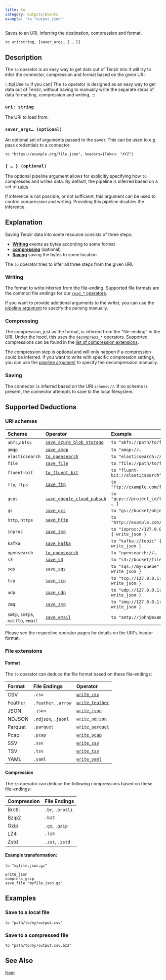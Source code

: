 ```yaml
---
title: to
category: Outputs/Events
example: 'to "output.json"'
---
```

Saves to an URI, inferring the destination, compression and format.

```tql
to uri:string, [saver_args… { … }]
```

## Description

The `to` operator is an easy way to get data out of Tenzir into
It will try to infer the connector, compression and format based on the given URI.

:::tip[Use `to` if you can]
The `to` operator is designed as an easy way to get data out of Tenzir,
without having to manually write the separate steps of data formatting,
compression and writing.
:::

### `uri: string`

The URI to load from.

### `saver_args… (optional)`

An optional set of arguments passed to the saver.
This can be used to e.g. pass credentials to a connector:

```tql
to "https://example.org/file.json", headers={Token: "XYZ"}
```

### `{ … } (optional)`

The optional pipeline argument allows for explicitly specifying how `to`
compresses and writes data. By default, the pipeline is inferred based on a set
of [rules](#explanation).

If inference is not possible, or not sufficient, this argument can be used to
control compression and writing. Providing this pipeline disables the inference.

## Explanation

Saving Tenzir data into some resource consists of three steps:

- [**Writing**](#writing) events as bytes according to some format
- [**compressing**](#compressing) (optional)
- [**Saving**](#saving) saving the bytes to some location

The `to` operator tries to infer all three steps from the given URI.

### Writing

The format to write inferred from the file-ending. Supported file formats are
the common file endings for our [`read_*` operators](/reference/operators#parsing).

If you want to provide additional arguments to the writer, you can use the
[pipeline argument](#---optional) to specify the parsing manually.

### Compressing

The compression, just as the format, is inferred from the "file-ending" in the
URI. Under the hood, this uses the [`decompress_*`
operators](/reference/operators#encode--decode). Supported compressions can be found
in the [list of compression extensions](#compression).

The compression step is optional and will only happen if a compression could be inferred.
If you want to write with specific compression settings, you can use the
[pipeline argument](#---optional) to specify the decompression manually.

### Saving

The connector is inferred based on the URI `scheme://`.
If no scheme is present, the connector attempts to save to the local filesystem.

## Supported Deductions

### URI schemes

| Scheme | Operator | Example |
|:------ |:-------- |:------- |
| `abfs`,`abfss` | [`save_azure_blob_storage`](/reference/operators/save_azure_blob_storage) | `to "abfs://path/to/file.json"` |
| `amqp` | [`save_amqp`](/reference/operators/save_amqp) | `to "amqp://…` |
| `elasticsearch` | [`to_opensearch`](/reference/operators/to_opensearch) | `to "elasticsearch://…` |
| `file` | [`save_file`](/reference/operators/save_file) | `to "file://path/to/file.json"` |
| `fluent-bit` | [`to_fluent_bit`](/reference/operators/to_fluent_bit) | `to "fluent-bit://elasticsearch"` |
| `ftp`, `ftps` | [`save_ftp`](/reference/operators/save_ftp) | `to "ftp://example.com/file.json"` |
| `gcps` | [`save_google_cloud_pubsub`](/reference/operators/save_google_cloud_pubsub) | `to "gcps://project_id/topic_id" { … }` |
| `gs` | [`save_gcs`](/reference/operators/save_gcs) | `to "gs://bucket/object.json"` |
| `http`, `https` | [`save_http`](/reference/operators/save_http) | `to "http://example.com/file.json"` |
| `inproc` | [`save_zmq`](/reference/operators/save_zmq) | `to "inproc://127.0.0.1:56789" { write_json }` |
| `kafka` | [`save_kafka`](/reference/operators/save_kafka) | `to "kafka://topic" { write_json }` |
| `opensearch` | [`to_opensearch`](/reference/operators/to_opensearch) | `to "opensearch://…` |
| `s3` | [`save_s3`](/reference/operators/save_s3) | `to "s3://bucket/file.json"` |
| `sqs` | [`save_sqs`](/reference/operators/save_sqs) | `to "sqs://my-queue" { write_json }` |
| `tcp` | [`save_tcp`](/reference/operators/save_tcp) | `to "tcp://127.0.0.1:56789" { write_json }` |
| `udp` | [`save_udp`](/reference/operators/save_udp) | `to "udp://127.0.0.1:56789" { write_json }` |
| `zmq` | [`save_zmq`](/reference/operators/save_zmq) | `to "zmq://127.0.0.1:56789" { write_json }` |
| `smtp`, `smtps`, `mailto`, `email` | [`save_email`](/reference/operators/save_email) | `to "smtp://john@example.com"` |

Please see the respective operator pages for details on the URI's locator format.

### File extensions

#### Format

The `to` operator can deduce the file format based on these file-endings:

| Format | File Endings | Operator  |
|:------ |:------------ |:--------- |
|  CSV  | `.csv` | [`write_csv`](/reference/operators/write_csv) |
|  Feather  | `.feather`, `.arrow` | [`write_feather`](/reference/operators/write_feather) |
|  JSON  | `.json` | [`write_json`](/reference/operators/write_json) |
|  NDJSON  | `.ndjson`, `.jsonl` | [`write_ndjson`](/reference/operators/write_ndjson) |
|  Parquet  | `.parquet` | [`write_parquet`](/reference/operators/write_parquet) |
|  Pcap  | `.pcap` | [`write_pcap`](/reference/operators/write_pcap) |
|  SSV  | `.ssv` | [`write_ssv`](/reference/operators/write_ssv) |
|  TSV  | `.tsv` | [`write_tsv`](/reference/operators/write_tsv) |
|  YAML  | `.yaml` | [`write_yaml`](/reference/operators/write_yaml) |

#### Compression

The `to` operator can deduce the following compressions based on these
file-endings:

| Compression |    File Endings  |
|:----------- |:---------------- |
| Brotli      | `.br`, `.brotli` |
| Bzip2       | `.bz2`           |
| Gzip        | `.gz`, `.gzip`   |
| LZ4         | `.lz4`           |
| Zstd        | `.zst`, `.zstd`  |

#### Example transformation:

```tql title="to operator"
to "myfile.json.gz"
```
```tql title="Effective pipeline"
write_json
compress_gzip
save_file "myfile.json.gz"
```

## Examples

### Save to a local file

```tql
to "path/to/my/output.csv"
```

### Save to a compressed file

```tql
to "path/to/my/output.csv.bz2"
```

## See Also

[from](/reference/operators/from)
